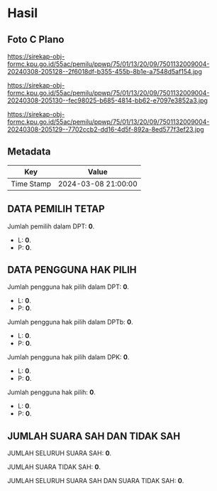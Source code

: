 # Hasil

## Foto C Plano

https://sirekap-obj-formc.kpu.go.id/55ac/pemilu/ppwp/75/01/13/20/09/7501132009004-20240308-205128--2f6018df-b355-455b-8b1e-a7548d5af154.jpg

https://sirekap-obj-formc.kpu.go.id/55ac/pemilu/ppwp/75/01/13/20/09/7501132009004-20240308-205130--fec98025-b685-4814-bb62-e7097e3852a3.jpg

https://sirekap-obj-formc.kpu.go.id/55ac/pemilu/ppwp/75/01/13/20/09/7501132009004-20240308-205129--7702ccb2-dd16-4d5f-892a-8ed577f3ef23.jpg


## Metadata

| Key        | Value               |
| ---------- | ------------------- |
| Time Stamp | 2024-03-08 21:00:00 |


## DATA PEMILIH TETAP

Jumlah pemilih dalam DPT: **0**.
 * L: **0**.
 * P: **0**.

## DATA PENGGUNA HAK PILIH

Jumlah pengguna hak pilih dalam DPT: **0**.
 * L: **0**.
 * P: **0**.

Jumlah pengguna hak pilih dalam DPTb: **0**.
 * L: **0**.
 * P: **0**.

Jumlah pengguna hak pilih dalam DPK: **0**.
 * L: **0**.
 * P: **0**.

Jumlah pengguna hak pilih: **0**.
 * L: **0**.
 * P: **0**.

## JUMLAH SUARA SAH DAN TIDAK SAH

JUMLAH SELURUH SUARA SAH: **0**.

JUMLAH SUARA TIDAK SAH: **0**.

JUMLAH SELURUH SUARA SAH DAN SUARA TIDAK SAH: **0**.


